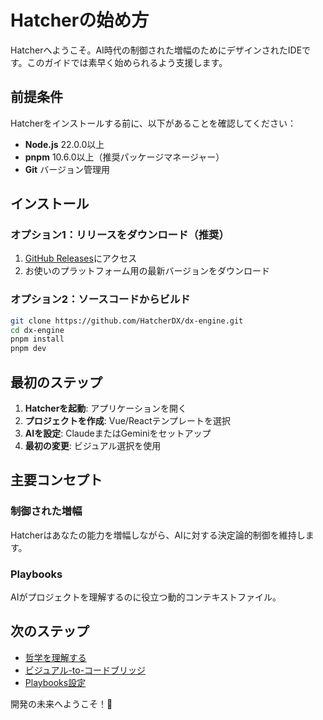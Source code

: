 # Hatcherの始め方

Hatcherへようこそ。AI時代の制御された増幅のためにデザインされたIDEです。このガイドでは素早く始められるよう支援します。

## 前提条件

Hatcherをインストールする前に、以下があることを確認してください：

- **Node.js** 22.0.0以上
- **pnpm** 10.6.0以上（推奨パッケージマネージャー）
- **Git** バージョン管理用

## インストール

### オプション1：リリースをダウンロード（推奨）

1. [GitHub Releases](https://github.com/HatcherDX/dx-engine/releases)にアクセス
2. お使いのプラットフォーム用の最新バージョンをダウンロード

### オプション2：ソースコードからビルド

```bash
git clone https://github.com/HatcherDX/dx-engine.git
cd dx-engine
pnpm install
pnpm dev
```

## 最初のステップ

1. **Hatcherを起動**: アプリケーションを開く
2. **プロジェクトを作成**: Vue/Reactテンプレートを選択
3. **AIを設定**: ClaudeまたはGeminiをセットアップ
4. **最初の変更**: ビジュアル選択を使用

## 主要コンセプト

### 制御された増幅

Hatcherはあなたの能力を増幅しながら、AIに対する決定論的制御を維持します。

### Playbooks

AIがプロジェクトを理解するのに役立つ動的コンテキストファイル。

## 次のステップ

- [哲学を理解する](/ja/philosophy)
- [ビジュアル-to-コードブリッジ](/ja/visual-to-code)
- [Playbooks設定](/ja/playbooks)

開発の未来へようこそ！🚀
